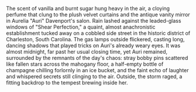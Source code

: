The scent of vanilla and burnt sugar hung heavy in the air, a cloying perfume that clung to the plush velvet curtains and the antique vanity mirror in Aurelia "Auri" Davenport's salon.  Rain lashed against the leaded-glass windows of "Shear Perfection," a quaint, almost anachronistic establishment tucked away on a cobbled side street in the historic district of Charleston, South Carolina.  The gas lamps outside flickered, casting long, dancing shadows that played tricks on Auri's already weary eyes.  It was almost midnight, far past her usual closing time, yet Auri remained, surrounded by the remnants of the day's chaos: stray bobby pins scattered like fallen stars across the mahogany floor, a half-empty bottle of champagne chilling forlornly in an ice bucket, and the faint echo of laughter and whispered secrets still clinging to the air.  Outside, the storm raged, a fitting backdrop to the tempest brewing inside her.
